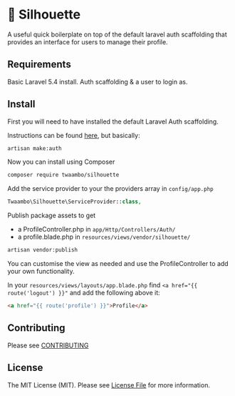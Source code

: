 # :bust_in_silhouette: Silhouette

 A useful quick boilerplate on top of the default laravel auth scaffolding that provides an interface for users to manage their profile.

## Requirements
Basic Laravel 5.4 install.
Auth scaffolding & a user to login as.

## Install
First you will need to have installed the default Laravel Auth scaffolding.

Instructions can be found [here](https://laravel.com/docs/5.4/authentication#authentication-quickstart), but basically:
``` bash
artisan make:auth
```

Now you can install using Composer
``` bash
composer require twaambo/silhouette
```

Add the service provider to your the providers array in `config/app.php`
```php
Twaambo\Silhouette\ServiceProvider::class,
```

Publish package assets to get 
 - a ProfileController.php in `app/Http/Controllers/Auth/`
 - a profile.blade.php in `resources/views/vendor/silhouette/`
``` bash
artisan vendor:publish
```
You can customise the view as needed and use the ProfileController to add your own functionality.


In your `resources/views/layouts/app.blade.php` find  `<a href="{{ route('logout') }}"` and add the following above it:
```html
<a href="{{ route('profile') }}">Profile</a>
```

## Contributing

Please see [CONTRIBUTING](CONTRIBUTING.md)

## License

The MIT License (MIT). Please see [License File](LICENSE.md) for more information.

[link-packagist]: https://packagist.org/packages//
[link-author]: https://github.com/twoseats

